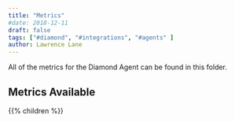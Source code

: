 ```yaml
---
title: "Metrics"
#date: 2018-12-11
draft: false
tags: ["#diamond", "#integrations", "#agents" ]
author: Lawrence Lane
---
```

All of the metrics for the Diamond Agent can be found in this folder.

## Metrics Available
{{% children %}}
